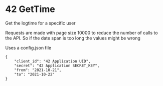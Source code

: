 # 42 GetTime

Get the logtime for a specific user

Requests are made with page size 10000 to reduce the number of calls to the API. So if the date span is too long the values might be wrong

Uses a config.json file
```
{
	"client_id": "42 Application UID",
	"secret": "42 Application SECRET_KEY",
	"from": "2021-10-21",
	"to": "2021-10-22"
}
```
